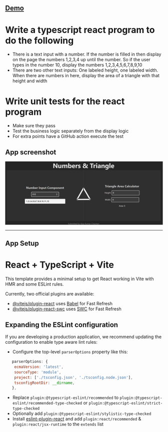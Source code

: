 ## [Demo](https://dev.akchauhan2.com/triangle) 
# Write a typescript react program to do the following
   - There is a text input with a number. If the number is filled in then display on the page the numbers 1,2,3,4 up until the number. So if the user types in the number 10, display the numbers 1,2,3,4,5,6,7,8,9,10
   - There are two other text inputs: One labeled height, one labeled width. When there are numbers in here, display the area of a triangle with that height and width
  
# Write unit tests for the react program
   - Make sure they pass
   - Test the business logic separately from the display logic
   - For extra points have a GitHub action execute the test
## App screenshot
![App Screenshot](./app.png)
___
## App Setup

# React + TypeScript + Vite

This template provides a minimal setup to get React working in Vite with HMR and some ESLint rules.

Currently, two official plugins are available:

- [@vitejs/plugin-react](https://github.com/vitejs/vite-plugin-react/blob/main/packages/plugin-react/README.md) uses [Babel](https://babeljs.io/) for Fast Refresh
- [@vitejs/plugin-react-swc](https://github.com/vitejs/vite-plugin-react-swc) uses [SWC](https://swc.rs/) for Fast Refresh

## Expanding the ESLint configuration

If you are developing a production application, we recommend updating the configuration to enable type aware lint rules:

- Configure the top-level `parserOptions` property like this:

```js
   parserOptions: {
    ecmaVersion: 'latest',
    sourceType: 'module',
    project: ['./tsconfig.json', './tsconfig.node.json'],
    tsconfigRootDir: __dirname,
   },
```

- Replace `plugin:@typescript-eslint/recommended` to `plugin:@typescript-eslint/recommended-type-checked` or `plugin:@typescript-eslint/strict-type-checked`
- Optionally add `plugin:@typescript-eslint/stylistic-type-checked`
- Install [eslint-plugin-react](https://github.com/jsx-eslint/eslint-plugin-react) and add `plugin:react/recommended` & `plugin:react/jsx-runtime` to the `extends` list
